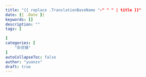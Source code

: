 ```yaml
---
title: "{{ replace .TranslationBaseName "-" " " | title }}"
date: {{ .Date }}
keywords: []
description: ""
tags: [

]
categories: [
    "杂货铺"
]
autoCollapseToc: false
author: "yuanzx"
draft: true
---
```


